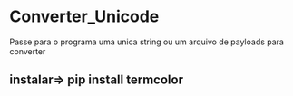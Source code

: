 # Converter_Unicode

</h1>Passe para o programa uma unica string ou um arquivo de payloads para converter</h1>
</br>
<h2>instalar=> pip install termcolor</h2>
